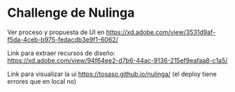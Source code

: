 # Challenge de Nulinga

Ver proceso y propuesta de UI en https://xd.adobe.com/view/3531d9af-f5da-4ceb-b975-fedacdb3e9f1-6062/

Link para extraer recursos de diseño: https://xd.adobe.com/view/94f64ee2-d7b6-44ac-9136-215ef9eafaa8-c1a5/

Link para visualizar la ui https://tosaso.github.io/nulinga/
(el deploy tiene errores que en local no)
